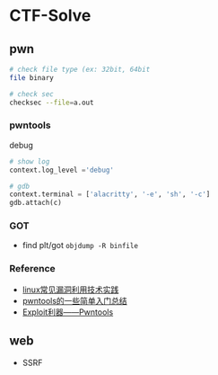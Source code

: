 # CTF-Solve
## pwn
  ``` bash
  # check file type (ex: 32bit, 64bit
  file binary

  # check sec 
  checksec --file=a.out 

  ```

### pwntools
  debug
  ``` python
  # show log
  context.log_level ='debug'

  # gdb
  context.terminal = ['alacritty', '-e', 'sh', '-c']
  gdb.attach(c)
  ```

### GOT
  - find plt/got `objdump -R binfile`

### Reference
  - [linux常见漏洞利用技术实践](https://wooyun.js.org/drops/linux%E5%B8%B8%E8%A7%81%E6%BC%8F%E6%B4%9E%E5%88%A9%E7%94%A8%E6%8A%80%E6%9C%AF%E5%AE%9E%E8%B7%B5.html)
  - [pwntools的一些简单入门总结](https://prowes5.github.io/2018/08/06/pwntools%E7%9A%84%E4%B8%80%E4%BA%9B%E7%AE%80%E5%8D%95%E5%85%A5%E9%97%A8%E6%80%BB%E7%BB%93/)
  - [Exploit利器——Pwntools](http://brieflyx.me/2015/python-module/pwntools-intro/)

## web
  - SSRF
